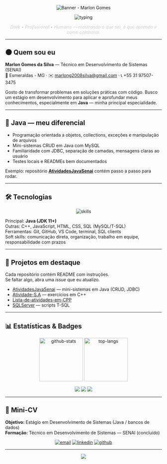 
<!-- README.md - Marlon Gomes (Srmarlongs) - Dark • Humanizado • Java-first -->

<!-- ===== BANNER ANIMADO ===== -->
<p align="center">
  <!-- Exemplo de banner animado com gradiente em movimento -->
  <img src="https://capsule-render.vercel.app/api?type=waving&color=0:2c3e50,100:000000&height=180&section=header&text=Marlon%20Gomes&fontSize=48&fontColor=FFFFFF&animation=fadeIn&fontAlignY=40" alt="Banner - Marlon Gomes" />
</p>

<!-- ===== TYPING EFFECT ===== -->
<p align="center">
  <img src="https://readme-typing-svg.herokuapp.com?font=Fira+Code&size=28&pause=800&color=FFFFFF&center=true&width=820&height=48&lines=Olá,+eu+sou+o+Marlon+Gomes+👋;Sou+desenvolvedor+em+formação+com+foco+em+Java;Procuro+estágio+para+crescer+e+construir+projetos+reais" alt="typing" />
</p>

<p align="center"><em style="color:#cfcfcf">Dark • Profissional • Humano — mostrando o que sei, o que aprendo e como colaborar.</em></p>

---

## 🌑 Quem sou eu
**Marlon Gomes da Silva** — Técnico em Desenvolvimento de Sistemas (SENAI)  
📍 Esmeraldas - MG · ✉️ marlong2008silva@gmail.com · 📞 +55 31 97507-3475  

Gosto de transformar problemas em soluções práticas com código. Busco um estágio em desenvolvimento para aplicar e aprofundar meus conhecimentos, especialmente em **Java** — minha principal especialidade.

---

## 🚩 Java — meu diferencial
- Programação orientada a objetos, collections, exceções e manipulação de arquivos  
- Mini-sistemas CRUD em Java com MySQL  
- Familiaridade com JDBC, separação de camadas, mensagens claras ao usuário  
- Testes locais e READMEs bem documentados

Exemplo: repositório **[AtividadesJavaSenai](https://github.com/Srmarlongs/AtividadesJavaSenai)** contém passo a passo para rodar.

---

## 🛠 Tecnologias
<p align="center">
  <img alt="skills" src="https://skillicons.dev/icons?i=java,mysql,cpp,html,css,js,git,github,vscode" />
</p>

Principal: **Java (JDK 11+)**  
Outras: C++, JavaScript, HTML, CSS, SQL (MySQL/T-SQL)  
Ferramentas: Git, GitHub, VS Code, terminal, SQL clients  
Soft skills: comunicação direta, organização, trabalho em equipe, responsabilidade com prazos

---

## 📂 Projetos em destaque
Cada repositório contém README com instruções.  
Se faltar algo, abra uma *issue* que eu atualizo.

- [AtividadesJavaSenai](https://github.com/Srmarlongs/AtividadesJavaSenai) — mini-sistemas em Java (CRUD, JDBC)
- [Atividade-S.A](https://github.com/Srmarlongs/Atividade-S.A) — exercícios em C++
- [Lista-de-atividades-em-CPP](https://github.com/Srmarlongs/Lista-de-atividades-em-CPP)
- [SQLServer](https://github.com/Srmarlongs/SQLServer) — scripts T-SQL

---

## 📊 Estatísticas & Badges
<p align="center">
  <img alt="github-stats" src="https://github-readme-stats.vercel.app/api?username=Srmarlongs&show_icons=true&theme=tokyonight&count_private=true" height="140" />
  <img alt="top-langs" src="https://github-readme-stats.vercel.app/api/top-langs/?username=Srmarlongs&layout=compact&theme=tokyonight&langs_count=8" height="140" />
</p>
<p align="center">
  <img src="https://img.shields.io/badge/Java-60.9%25-007396?style=for-the-badge&logo=java&logoColor=white" />
  <img src="https://img.shields.io/badge/C++-20.8%25-00599C?style=for-the-badge&logo=c%2B%2B&logoColor=white" />
  <img src="https://img.shields.io/badge/SQL-7.0%25-0E7495?style=for-the-badge&logo=mysql&logoColor=white" />
</p>

---

## 🧾 Mini-CV
**Objetivo:** Estágio em Desenvolvimento de Sistemas (Java / bancos de dados)  
**Formação:** Técnico em Desenvolvimento de Sistemas — SENAI (concluído)

<p align="center">
  <a href="mailto:marlong2008silva@gmail.com"><img alt="email" src="https://img.shields.io/badge/Email-D14836?style=for-the-badge&logo=gmail&logoColor=white" /></a>
  <a href="https://www.linkedin.com/in/marlon-gomes-a07390308"><img alt="linkedin" src="https://img.shields.io/badge/LinkedIn-0077B5?style=for-the-badge&logo=linkedin&logoColor=white" /></a>
  <a href="https://github.com/Srmarlongs"><img alt="github" src="https://img.shields.io/badge/GitHub-100000?style=for-the-badge&logo=github&logoColor=white" /></a>
</p>

---

<p align="center">
  <img src="https://capsule-render.vercel.app/api?type=waving&color=0:000000,100:2c3e50&height=120&section=footer" />
</p>
